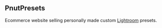 ## PnutPresets

Ecommerce website selling personally made custom [Lightroom](https://lightroom.adobe.com/) presets.
